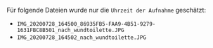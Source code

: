 Für folgende Dateien wurde nur die `Uhrzeit der Aufnahme` geschätzt:
* `IMG_20200728_164500_86935FB5-FAA9-4B51-9279-1631FBC8B501_nach_wundtoilette.JPG`
* `IMG_20200728_164502_nach_wundtoilette.JPG`
